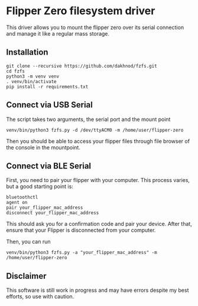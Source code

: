 # Flipper Zero filesystem driver

This driver allows you to mount the flipper zero over its serial connection and manage it like a regular mass storage.

## Installation

```
git clone --recursive https://github.com/dakhnod/fzfs.git
cd fzfs
python3 -m venv venv
. venv/bin/activate
pip install -r requirements.txt
```

## Connect via USB Serial

The script takes two arguments, the serial port and the mount point

```
venv/bin/python3 fzfs.py -d /dev/ttyACM0 -m /home/user/flipper-zero
```

Then you should be able to access your flipper files through file browser of the console in the mountpoint.

## Connect via BLE Serial

First, you need to pair your flipper with your computer. This process varies, but a good starting point is:
```
bluetoothctl
agent on
pair your_flipper_mac_address
disconnect your_flipper_mac_address
```

This should ask you for a confirmation code and pair your device.
After that, ensure that your Flipper is disconnected from your computer.

Then, you can run

```
venv/bin/python3 fzfs.py -a "your_flipper_mac_address" -m /home/user/flipper-zero
```

## Disclaimer

This software is still work in progress and may have errors despite my best efforts, so use with caution.
